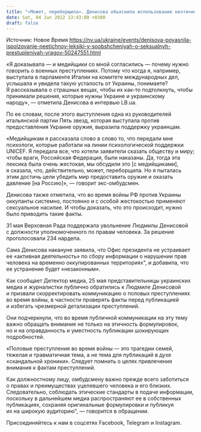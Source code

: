 ```yaml
---
title: "«Может, переборщила». Денисова объяснила использование неэтичной лексики при описании сексуальных преступлений оккупантов в Украине"
date: Sat, 04 Jun 2022 13:43:00 +0300
draft: false
---
```

Источник: Новое Время https://nv.ua/ukraine/events/denisova-poyasnila-ispolzovanie-neetichnoy-leksiki-v-soobshcheniyah-o-seksualnyh-prestupleniyah-vragov-50247551.html


«Я доказывала — и медийщики со мной согласились — почему нужно говорить о военных преступлениях. Потому что когда я, например, выступала в парламенте Италии на комитете международных дел, услышала и увидела такую усталость от Украины, понимаете? Я рассказывала о страшных вещах, чтобы их как-то подтолкнуть, чтобы принимали решения, которые нужны Украине и украинскому народу», — отметила Денисова в интервью LB.ua.

По ее словам, после этого выступления одна из руководителей итальянской партии Пять звезд, которая выступала против предоставления Украине оружия, выразила поддержку украинцам.

«Медийщикам я рассказала слово в слово то, что передали мне психологи, которые работали на линии психологической поддержки UNICEF. Я передала все, что хотели заявители сказать обществу и миру; чтобы враги, Российская Федерация, были наказаны. Да, тогда эта лексика была очень жестокая, мы обсудили это [с медийщиками], я сказала, что, действительно, может, переборщила. Но я пыталась этим достичь цели убедить мир предоставить оружие и оказать давление [на Россию]», — говорит экс-омбудсмен.

 Денисова также отметила, что во время войны РФ против Украины оккупанты системно, постоянно и с особой жестокостью применяют сексуальное насилие. И чтобы доказать, что это происходит, нужно было приводить такие факты.

31 мая Верховная Рада поддержала увольнение Людмилы Денисовой с должности уполномоченного по правам человека. За решение проголосовали 234 нардепа.

Сама Денисова накануне заявила, что Офис президента не устраивает ее «активная деятельность» по сбору информации о нарушении прав человека на временно оккупированных территориях", и добавила, что ее устранение будет «незаконным».

Как сообщает Детектор медиа, 25 мая представительницы украинских медиа и журналистки публично обратились к Людмиле Денисовой и призвали скорректировать коммуникацию о половых преступлениях во время войны, в частности проверять факты перед публикацией и избегать чрезмерной детализации преступлений.

Они подчеркнули, что во время публичной коммуникации на эту тему важно обращать внимание не только на этичность формулировок, но и на оправданность и уместность публикации шокирующих подробностей.

«Половые преступления во время войны — это трагедии семей, тяжелая и травматичная тема, а не тема для публикаций в духе «скандальной хроники». Следует помнить о целях привлечения внимания к фактам преступлений.

 Как должностному лицу, омбудсмену важно прежде всего заботиться о правах и преимуществах уцелевшего человека и его близких. Следовательно, соблюдать этические стандарты в подаче информации, поскольку в дальнейшем медиа распространяют ее в собственных публикациях, сохраняя оригинальные формулировки и публикуя их на широкую аудиторию", — говорится в обращении.

Присоединяйтесь к нам в соцсетях Facebook, Telegram и Instagram.
